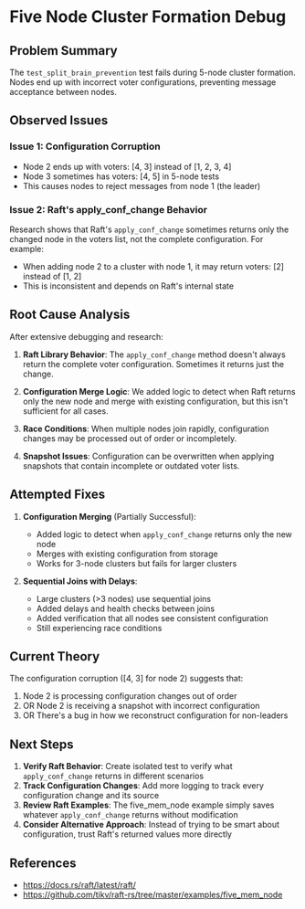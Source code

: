 # Five Node Cluster Formation Debug

## Problem Summary
The `test_split_brain_prevention` test fails during 5-node cluster formation. Nodes end up with incorrect voter configurations, preventing message acceptance between nodes.

## Observed Issues

### Issue 1: Configuration Corruption
- Node 2 ends up with voters: [4, 3] instead of [1, 2, 3, 4]
- Node 3 sometimes has voters: [4, 5] in 5-node tests
- This causes nodes to reject messages from node 1 (the leader)

### Issue 2: Raft's apply_conf_change Behavior
Research shows that Raft's `apply_conf_change` sometimes returns only the changed node in the voters list, not the complete configuration. For example:
- When adding node 2 to a cluster with node 1, it may return voters: [2] instead of [1, 2]
- This is inconsistent and depends on Raft's internal state

## Root Cause Analysis

After extensive debugging and research:

1. **Raft Library Behavior**: The `apply_conf_change` method doesn't always return the complete voter configuration. Sometimes it returns just the change.

2. **Configuration Merge Logic**: We added logic to detect when Raft returns only the new node and merge with existing configuration, but this isn't sufficient for all cases.

3. **Race Conditions**: When multiple nodes join rapidly, configuration changes may be processed out of order or incompletely.

4. **Snapshot Issues**: Configuration can be overwritten when applying snapshots that contain incomplete or outdated voter lists.

## Attempted Fixes

1. **Configuration Merging** (Partially Successful):
   - Added logic to detect when `apply_conf_change` returns only the new node
   - Merges with existing configuration from storage
   - Works for 3-node clusters but fails for larger clusters

2. **Sequential Joins with Delays**:
   - Large clusters (>3 nodes) use sequential joins
   - Added delays and health checks between joins
   - Added verification that all nodes see consistent configuration
   - Still experiencing race conditions

## Current Theory

The configuration corruption ([4, 3] for node 2) suggests that:
1. Node 2 is processing configuration changes out of order
2. OR Node 2 is receiving a snapshot with incorrect configuration
3. OR There's a bug in how we reconstruct configuration for non-leaders

## Next Steps

1. **Verify Raft Behavior**: Create isolated test to verify what `apply_conf_change` returns in different scenarios
2. **Track Configuration Changes**: Add more logging to track every configuration change and its source
3. **Review Raft Examples**: The five_mem_node example simply saves whatever `apply_conf_change` returns without modification
4. **Consider Alternative Approach**: Instead of trying to be smart about configuration, trust Raft's returned values more directly

## References
- https://docs.rs/raft/latest/raft/
- https://github.com/tikv/raft-rs/tree/master/examples/five_mem_node